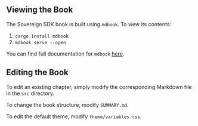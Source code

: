 ## Viewing the Book

The Sovereign SDK book is built using `mdbook`. To view its contents:

1. `cargo install mdbook`
2. `mdbook serve --open`

You can find full documentation for `mdbook` [here](https://rust-lang.github.io/mdBook/).

## Editing the Book

To edit an existing chapter, simply modify the corresponding Markdown file in the `src` directory.

To change the book structure, modify `SUMMARY.md`.

To edit the default theme, modify `theme/variables.css`.
